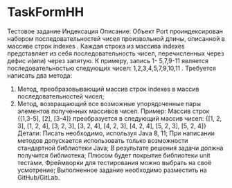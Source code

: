# TaskFormHH
Тестовое задание
Индексация
Описание:
Объект Port проиндексирован набором последовательностей чисел
произвольной длины, описанной в массиве строк indexes .
Каждая строка из массива indexes представляет из себя последовательность
чисел, перечисленных через дефис и(или) через запятую. К примеру, запись 1-
5,7,9-11 является последовательностью следующих чисел: 1,2,3,4,5,7,9,10,11 .
Требуется написать два метода:
1. Метод, преобразовывающий массив строк indexes в массив
последовательностей чисел;
2. Метод, возвращающий все возможные упорядоченные пары элементов
полученных массивов чисел.
Пример:
Массив строк {[1,3-5], [2], [3-4]} преобразуется в следующий массив чисел:
{[1, 2, 3], [1, 2, 4], [3, 2, 3], [3, 2, 4], [4, 2, 3], [4, 2, 4], [5, 2, 3], [5, 2, 4]}
Детали:
Писать необходимо, используя Java 8, 11;
При написании методов допускается использовать только возможности
стандартной библиотеки Java;
В результате решения задачи должна получится библиотека;
Плюсом будет покрытие библиотеки unit тестами. Фреймворки для
тестирования можно выбрать на своё усмотрение;
Выполненное задание необходимо разместить на GitHub/GitLab.
